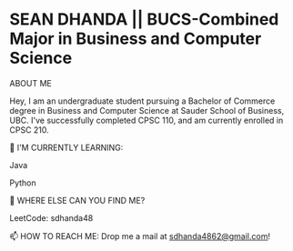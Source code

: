 # SEAN DHANDA || BUCS-Combined Major in Business and Computer Science

ABOUT ME

Hey, I am an undergraduate student pursuing a Bachelor of Commerce degree in Business and Computer Science at Sauder School of Business, UBC. I've successfully completed CPSC 110, and am currently enrolled in CPSC 210.


🌱 I'M CURRENTLY LEARNING:

Java

Python

🤔 WHERE ELSE CAN YOU FIND ME?

LeetCode: sdhanda48

📫 HOW TO REACH ME:
Drop me a mail at sdhanda4862@gmail.com!
